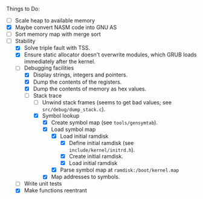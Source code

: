 Things to Do:
 * [ ] Scale heap to available memory
 * [X] Maybe convert NASM code into GNU AS
 * [ ] Sort memory map with merge sort
 * [ ] Stability
   * [X] Solve triple fault with TSS.
   * [x] Ensure static allocator doesn't overwrite modules, which GRUB loads immediately after the kernel.
   * [ ] Debugging facilities
     * [x] Display strings, integers and pointers.
     * [x] Dump the contents of the registers.
     * [x] Dump the contents of memory as hex values.
     * [ ] Stack trace
         * [ ] Unwind stack frames (seems to get bad values; see `src/debug/dump_stack.c`).
         * [x] Symbol lookup
             * [x] Create symbol map (see `tools/gensymtab`).
             * [x] Load symbol map
                 * [x] Load initial ramdisk
                     * [x] Define initial ramdisk (see `include/kernel/initrd.h`).
                     * [x] Create initial ramdisk.
                     * [x] Load initial ramdisk
                 * [x] Parse symbol map at `ramdisk:/boot/kernel.map`
             * [x] Map addresses to symbols.
    * [ ] Write unit tests
    * [X] Make functions reentrant
